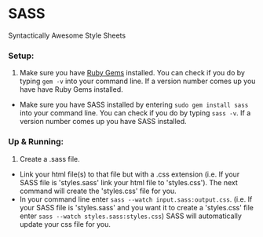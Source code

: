 # SASS
Syntactically Awesome Style Sheets

### Setup:

1. Make sure you have [Ruby Gems](https://rubygems.org/) installed. You can check if you do by typing `gem -v` into your command line. If a version number comes up you have have Ruby Gems installed.
* Make sure you have SASS installed by entering `sudo gem install sass` into your command line. You can check if you do by typing `sass -v`. If a version number comes up you have SASS installed.

### Up & Running:

1. Create a .sass file.
* Link your html file(s) to that file but with a .css extension (i.e. If your SASS file is 'styles.sass' link your html file to 'styles.css'). The next command will create the 'styles.css' file for you.
* In your command line enter `sass --watch input.sass:output.css`. (i.e. If your SASS file is 'styles.sass' and you want it to create a 'styles.css' file enter `sass --watch styles.sass:styles.css`) SASS will automatically update your css file for you.
